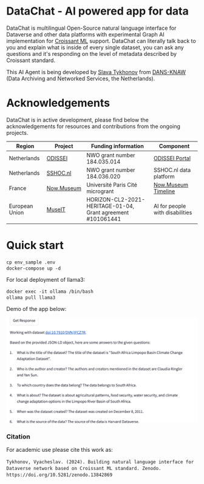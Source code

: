 # DataChat - AI powered app for data
DataChat is multilingual Open-Source natural language interface for Dataverse and other data platforms with experimental Graph AI implementation for [Croissant ML](https://docs.mlcommons.org/croissant/docs/croissant-spec.html) support. DataChat can literally talk back to you and explain what is inside of every single dataset, you can ask any questions and it's responding on the level of metadata described by Croissant standard.

This AI Agent is being developed by [Slava Tykhonov](https://orcid.org/0000-0001-9447-9830) from [DANS-KNAW](http://dans.knaw.nl) (Data Archiving and Networked Services, the Netherlands).

# Acknowledgements
DataChat is in active development, please find below the acknowledgements for resources and contributions from the ongoing projects.

Region | Project  | Funding information | Component |
| ------------- | ------------- | ------------- | ------------- |
| Netherlands | [ODISSEI](http://odissei-data.nl) | NWO grant number 184.035.014 | [ODISSEI Portal](http://portal.odissei.nl) |
| Netherlands | [SSHOC.nl](https://www.nwo.nl/projecten/184036020) | NWO grant number 184.036.020 | SSHOC.nl data platform |
| France | [Now.Museum](https://now.museum/en/) | Université Paris Cité microgrant | [Now.Museum Timeline](http://time.now.museum) |
| European Union | [MuseIT](https://www.muse-it.eu) | HORIZON-CL2-2021-HERITAGE-01-04, Grant agreement #101061441 | AI for people with disabilities |

# Quick start
```
cp env_sample .env
docker-compose up -d
```

For local deployment of llama3:
```
docker exec -it ollama /bin/bash
ollama pull llama3
```
Demo of the app below:

![Demo of Feature](docs/demo.gif)

### Citation

For academic use please cite this work as:

``
Tykhonov, Vyacheslav. (2024). Building natural language interface for Dataverse network based on Croissant ML standard. Zenodo. https://doi.org/10.5281/zenodo.13842869
``
